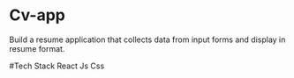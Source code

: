 # Cv-app
Build a resume application  that collects data from input forms and display in resume format.

#Tech Stack 
React
Js
Css
